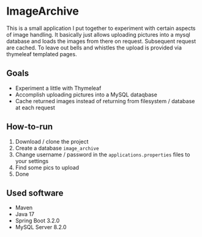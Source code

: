 # ImageArchive

This is a small application I put together to experiment with certain aspects of image handling. It basically just allows uploading pictures into a mysql database and loads the images from there on request. Subsequent request are cached. To leave out bells and whistles the upload is provided via thymeleaf templated pages.

## Goals

* Experiment a little with Thymeleaf
* Accomplish uploading pictures into a MySQL dataqbase
* Cache returned images instead of returning from filesystem / database at each request

## How-to-run

1. Download / clone the project
1. Create a database `image_archive`
1. Change username / password in the `applications.properties` files to your settings
1. Find some pics to upload
1. Done

## Used software

* Maven
* Java 17
* Spring Boot 3.2.0
* MySQL Server 8.2.0
